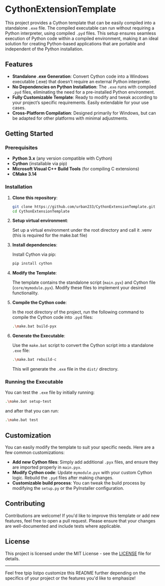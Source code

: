 # CythonExtensionTemplate

This project provides a Cython template that can be easily compiled into a standalone `.exe` file. The compiled executable can run without requiring a Python interpreter, using compiled `.pyd` files. This setup ensures seamless execution of Python code within a compiled environment, making it an ideal solution for creating Python-based applications that are portable and independent of the Python installation.

## Features

- **Standalone .exe Generation**: Convert Cython code into a Windows executable (.exe) that doesn’t require an external Python interpreter.
- **No Dependencies on Python Installation**: The `.exe` runs with compiled `.pyd` files, eliminating the need for a pre-installed Python environment.
- **Fully Customizable Template**: Ready to modify and tweak according to your project’s specific requirements. Easily extendable for your use cases.
- **Cross-Platform Compilation**: Designed primarily for Windows, but can be adapted for other platforms with minimal adjustments.

## Getting Started

### Prerequisites

- **Python 3.x** (any version compatible with Cython)
- **Cython** (installable via pip)
- **Microsoft Visual C++ Build Tools** (for compiling C extensions)
- **CMake 3.14** 

### Installation
1. **Clone this repository**:

   ```bash
   git clone https://github.com/urban233/CythonExtensionTemplate.git
   cd CythonExtensionTemplate
   ```

2. **Setup virtual environment**:

   Set up a virtual environment under the root directory and
   call it .venv (this is required for the make.bat file)

3. **Install dependencies**:

   Install Cython via pip:

   ```bash
   pip install cython
   ```

3. **Modify the Template**:

   The template contains the standalone script (`main.pyx`) and Cython file (`core/mymodule.pyx`). Modify these files to implement your desired functionality.

4. **Compile the Cython code**:

   In the root directory of the project, run the following command to compile the Cython code into `.pyd` files:

   ```bash
   .\make.bat build-pyx
   ```

5. **Generate the Executable**:

   Use the `make.bat` script to convert the Cython script into a standalone `.exe` file:

   ```bash
   .\make.bat rebuild-c
   ```

   This will generate the `.exe` file in the `dist/` directory.

### Running the Executable
You can test the `.exe` file by initially running: 
```bash
.\make.bat setup-test
```
and after that you can run:
```bash
.\make.bat test
```

## Customization

You can easily modify the template to suit your specific needs. Here are a few common customizations:

- **Add new Cython files**: Simply add additional `.pyx` files, and ensure they are imported properly in `main.pyx`.
- **Modify Cython code**: Update `mymodule.pyx` with your custom Cython logic. Rebuild the `.pyd` files after making changes.
- **Customizable build process**: You can tweak the build process by modifying the `setup.py` or the PyInstaller configuration.

## Contributing

Contributions are welcome! If you'd like to improve this template or add new features, feel free to open a pull request. Please ensure that your changes are well-documented and include tests where applicable.

## License

This project is licensed under the MIT License - see the [LICENSE](LICENSE) file for details.

---

Feel free tpip listpo customize this README further depending on the specifics of your project or the features you'd like to emphasize!